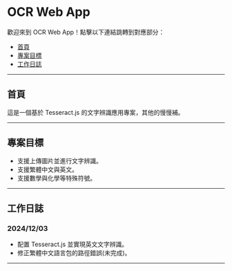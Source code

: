 # OCR Web App

歡迎來到 OCR Web App！點擊以下連結跳轉到對應部分：
- [首頁](#首頁)
- [專案目標](#專案目標)
- [工作日誌](#工作日誌)

---

## 首頁
這是一個基於 Tesseract.js 的文字辨識應用專案，其他的慢慢補。

---

## 專案目標
- 支援上傳圖片並進行文字辨識。
- 支援繁體中文與英文。
- 支援數學與化學等特殊符號。

---

## 工作日誌
### 2024/12/03
- 配置 Tesseract.js 並實現英文文字辨識。
- 修正繁體中文語言包的路徑錯誤(未完成)。

---
